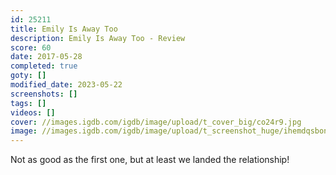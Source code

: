 ```yaml
---
id: 25211
title: Emily Is Away Too
description: Emily Is Away Too - Review
score: 60
date: 2017-05-28
completed: true
goty: []
modified_date: 2023-05-22
screenshots: []
tags: []
videos: []
cover: //images.igdb.com/igdb/image/upload/t_cover_big/co24r9.jpg
image: //images.igdb.com/igdb/image/upload/t_screenshot_huge/ihemdqsbon9kz50xpzkl.jpg
---
```

Not as good as the first one, but at least we landed the relationship!